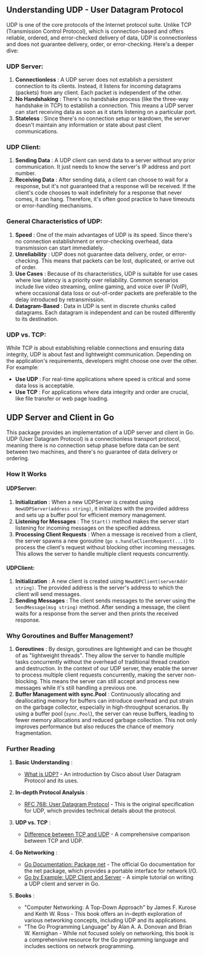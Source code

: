 ## Understanding UDP - User Datagram Protocol

UDP is one of the core protocols of the Internet protocol suite. Unlike TCP (Transmission Control Protocol), which is connection-based and offers reliable, ordered, and error-checked delivery of data, UDP is connectionless and does not guarantee delivery, order, or error-checking. Here's a deeper dive:

### UDP Server:

1. **Connectionless** : A UDP server does not establish a persistent connection to its clients. Instead, it listens for incoming datagrams (packets) from any client. Each packet is independent of the other.
2. **No Handshaking** : There's no handshake process (like the three-way handshake in TCP) to establish a connection. This means a UDP server can start receiving data as soon as it starts listening on a particular port.
3. **Stateless** : Since there's no connection setup or teardown, the server doesn't maintain any information or state about past client communications.

### UDP Client:

1. **Sending Data** : A UDP client can send data to a server without any prior communication. It just needs to know the server's IP address and port number.
2. **Receiving Data** : After sending data, a client can choose to wait for a response, but it's not guaranteed that a response will be received. If the client's code chooses to wait indefinitely for a response that never comes, it can hang. Therefore, it's often good practice to have timeouts or error-handling mechanisms.

### General Characteristics of UDP:

1. **Speed** : One of the main advantages of UDP is its speed. Since there's no connection establishment or error-checking overhead, data transmission can start immediately.
2. **Unreliability** : UDP does not guarantee data delivery, order, or error-checking. This means that packets can be lost, duplicated, or arrive out of order.
3. **Use Cases** : Because of its characteristics, UDP is suitable for use cases where low latency is a priority over reliability. Common scenarios include live video streaming, online gaming, and voice over IP (VoIP), where occasional data loss or out-of-order packets are preferable to the delay introduced by retransmission.
4. **Datagram-Based** : Data in UDP is sent in discrete chunks called datagrams. Each datagram is independent and can be routed differently to its destination.

### UDP vs. TCP:

While TCP is about establishing reliable connections and ensuring data integrity, UDP is about fast and lightweight communication. Depending on the application's requirements, developers might choose one over the other. For example:

-   **Use UDP** : For real-time applications where speed is critical and some data loss is acceptable.
-   **Use TCP** : For applications where data integrity and order are crucial, like file transfer or web page loading.

## UDP Server and Client in Go

This package provides an implementation of a UDP server and client in Go. UDP (User Datagram Protocol) is a connectionless transport protocol, meaning there is no connection setup phase before data can be sent between two machines, and there's no guarantee of data delivery or ordering.

### How It Works

#### UDPServer:

1. **Initialization** : When a new UDPServer is created using `NewUDPServer(address string)`, it initializes with the provided address and sets up a buffer pool for efficient memory management.
2. **Listening for Messages** : The `Start()` method makes the server start listening for incoming messages on the specified address.
3. **Processing Client Requests** : When a message is received from a client, the server spawns a new goroutine (`go s.handleClientRequest(...)`) to process the client's request without blocking other incoming messages. This allows the server to handle multiple client requests concurrently.

#### UDPClient:

1. **Initialization** : A new client is created using `NewUDPClient(serverAddr string)`. The provided address is the server's address to which the client will send messages.
2. **Sending Messages** : The client sends messages to the server using the `SendMessage(msg string)` method. After sending a message, the client waits for a response from the server and then prints the received response.

### Why Goroutines and Buffer Management?

1. **Goroutines** : By design, goroutines are lightweight and can be thought of as "lightweight threads". They allow the server to handle multiple tasks concurrently without the overhead of traditional thread creation and destruction. In the context of our UDP server, they enable the server to process multiple client requests concurrently, making the server non-blocking. This means the server can still accept and process new messages while it's still handling a previous one.
2. **Buffer Management with sync.Pool** : Continuously allocating and deallocating memory for buffers can introduce overhead and put strain on the garbage collector, especially in high-throughput scenarios. By using a buffer pool (`sync.Pool`), the server can reuse buffers, leading to fewer memory allocations and reduced garbage collection. This not only improves performance but also reduces the chance of memory fragmentation.

### Further Reading

1. **Basic Understanding** :

    - [What is UDP?](https://www.cisco.com/c/en/us/products/security/what-is-udp.html) - An introduction by Cisco about User Datagram Protocol and its uses.

2. **In-depth Protocol Analysis** :

    - [RFC 768: User Datagram Protocol](https://tools.ietf.org/html/rfc768) - This is the original specification for UDP, which provides technical details about the protocol.

3. **UDP vs. TCP** :

    - [Difference between TCP and UDP](https://www.geeksforgeeks.org/differences-between-tcp-and-udp/) - A comprehensive comparison between TCP and UDP.

4. **Go Networking** :

    - [Go Documentation: Package net](https://golang.org/pkg/net/) - The official Go documentation for the net package, which provides a portable interface for network I/O.
    - [Go by Example: UDP Client and Server](https://gobyexample.com/udp-client-and-server) - A simple tutorial on writing a UDP client and server in Go.

5. **Books** :

    - "Computer Networking: A Top-Down Approach" by James F. Kurose and Keith W. Ross - This book offers an in-depth exploration of various networking concepts, including UDP and its applications.
    - "The Go Programming Language" by Alan A. A. Donovan and Brian W. Kernighan - While not focused solely on networking, this book is a comprehensive resource for the Go programming language and includes sections on network programming.
